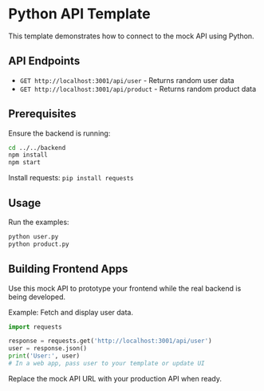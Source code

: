 # Python API Template

This template demonstrates how to connect to the mock API using Python.

## API Endpoints

- `GET http://localhost:3001/api/user` - Returns random user data
- `GET http://localhost:3001/api/product` - Returns random product data

## Prerequisites

Ensure the backend is running:

```bash
cd ../../backend
npm install
npm start
```

Install requests: `pip install requests`

## Usage

Run the examples:

```bash
python user.py
python product.py
```

## Building Frontend Apps

Use this mock API to prototype your frontend while the real backend is being developed.

Example: Fetch and display user data.

```python
import requests

response = requests.get('http://localhost:3001/api/user')
user = response.json()
print('User:', user)
# In a web app, pass user to your template or update UI
```

Replace the mock API URL with your production API when ready.